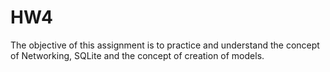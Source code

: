 # HW4
 The objective of this assignment is to practice and understand the concept of Networking, SQLite and the concept of creation of models.
